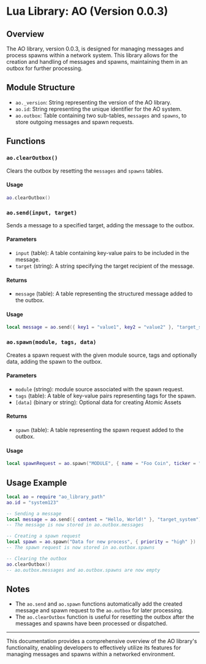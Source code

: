 # Lua Library: AO (Version 0.0.3)

## Overview
The AO library, version 0.0.3, is designed for managing messages and process spawns within a network system. This library allows for the creation and handling of messages and spawns, maintaining them in an outbox for further processing.

## Module Structure
- `ao._version`: String representing the version of the AO library.
- `ao.id`: String representing the unique identifier for the AO system.
- `ao.outbox`: Table containing two sub-tables, `messages` and `spawns`, to store outgoing messages and spawn requests.

## Functions

### `ao.clearOutbox()`
Clears the outbox by resetting the `messages` and `spawns` tables.

#### Usage
```lua
ao.clearOutbox()
```

### `ao.send(input, target)`
Sends a message to a specified target, adding the message to the outbox.

#### Parameters
- `input` (table): A table containing key-value pairs to be included in the message.
- `target` (string): A string specifying the target recipient of the message.

#### Returns
- `message` (table): A table representing the structured message added to the outbox.

#### Usage
```lua
local message = ao.send({ key1 = "value1", key2 = "value2" }, "target_system")
```

### `ao.spawn(module, tags, data)`
Creates a spawn request with the given module source, tags and optionally data, adding the spawn to the outbox.

#### Parameters
- `module` (string):  module source associated with the spawn request.
- `tags` (table): A table of key-value pairs representing tags for the spawn.
- `[data]` (binary or string): Optional data for creating Atomic Assets

#### Returns
- `spawn` (table): A table representing the spawn request added to the outbox.

#### Usage
```lua
local spawnRequest = ao.spawn("MODULE", { name = "Foo Coin", ticker = "FOO" })
```

## Usage Example
```lua
local ao = require "ao_library_path"
ao.id = "system123"

-- Sending a message
local message = ao.send({ content = "Hello, World!" }, "target_system")
-- The message is now stored in ao.outbox.messages

-- Creating a spawn request
local spawn = ao.spawn("Data for new process", { priority = "high" })
-- The spawn request is now stored in ao.outbox.spawns

-- Clearing the outbox
ao.clearOutbox()
-- ao.outbox.messages and ao.outbox.spawns are now empty
```

## Notes
- The `ao.send` and `ao.spawn` functions automatically add the created message and spawn request to the `ao.outbox` for later processing.
- The `ao.clearOutbox` function is useful for resetting the outbox after the messages and spawns have been processed or dispatched.

---

This documentation provides a comprehensive overview of the AO library's functionality, enabling developers to effectively utilize its features for managing messages and spawns within a networked environment.